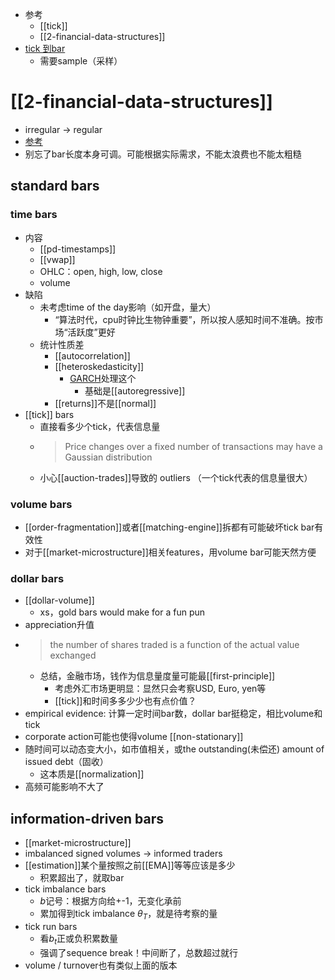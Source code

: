 - 参考
  - [[tick]]
  - [[2-financial-data-structures]]
- [tick 到bar](https://blog.csdn.net/weixin_38753422/article/details/95699776)
  - 需要sample（采样）

# [[2-financial-data-structures]]
- irregular -> regular
- [参考](https://zhuanlan.zhihu.com/p/158814757)
- 别忘了bar长度本身可调。可能根据实际需求，不能太浪费也不能太粗糙
## standard bars
### time bars
  - 内容
    - [[pd-timestamps]]
    - [[vwap]]
    - OHLC：open, high, low, close
    - volume
  - 缺陷
    - 未考虑time of the day影响（如开盘，量大）
      - “算法时代，cpu时钟比生物钟重要”，所以按人感知时间不准确。按市场“活跃度”更好
    - 统计性质差
      - [[autocorrelation]]
      - [[heteroskedasticity]]
        - [GARCH](https://zhuanlan.zhihu.com/p/424902442)处理这个
          - 基础是[[autoregressive]]
      - [[returns]]不是[[normal]]
- [[tick]] bars
  - 直接看多少个tick，代表信息量
  - > Price changes over a fixed number of transactions may have a Gaussian distribution
  - 小心[[auction-trades]]导致的 outliers （一个tick代表的信息量很大）
### volume bars
  - [[order-fragmentation]]或者[[matching-engine]]拆都有可能破坏tick bar有效性
  - 对于[[market-microstructure]]相关features，用volume bar可能天然方便
### dollar bars
  - [[dollar-volume]]
    - xs，gold bars would make for a fun pun
  - appreciation升值
  - > the number of shares traded is a function of the actual value exchanged
    - 总结，金融市场，钱作为信息量度量可能最[[first-principle]]
      - 考虑外汇市场更明显：显然只会考察USD, Euro, yen等
      - [[tick]]和时间多多少少也有点价值？
  - empirical evidence: 计算一定时间bar数，dollar bar挺稳定，相比volume和tick
  - corporate action可能也使得volume [[non-stationary]]
  - 随时间可以动态变大小，如市值相关，或the outstanding(未偿还) amount of issued debt（固收）
    - 这本质是[[normalization]]
  - 高频可能影响不大了
## information-driven bars
- [[market-microstructure]]
- imbalanced signed volumes -> informed traders
- [[estimation]]某个量按照之前[[EMA]]等等应该是多少
  - 积累超出了，就取bar
- tick imbalance bars
  - $b$记号：根据方向给+-1，无变化承前
  - 累加得到tick imbalance $\theta_T$，就是待考察的量
- tick run bars
  - 看$b_t$正或负积累数量
  - 强调了sequence break！中间断了，总数超过就行
- volume / turnover也有类似上面的版本